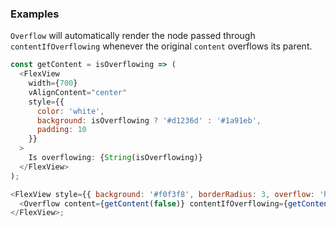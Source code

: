 ### Examples

`Overflow` will automatically render the node passed through `contentIfOverflowing` whenever the original `content` overflows its parent.

```js
const getContent = isOverflowing => (
  <FlexView
    width={700}
    vAlignContent="center"
    style={{
      color: 'white',
      background: isOverflowing ? '#d1236d' : '#1a91eb',
      padding: 10
    }}
  >
    Is overflowing: {String(isOverflowing)}
  </FlexView>
);

<FlexView style={{ background: '#f0f3f8', borderRadius: 3, overflow: 'hidden' }}>
  <Overflow content={getContent(false)} contentIfOverflowing={getContent(true)} />
</FlexView>;
```
